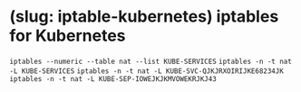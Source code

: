 # (slug: iptable-kubernetes) iptables for Kubernetes

`iptables --numeric --table nat --list KUBE-SERVICES`
`iptables -n -t nat -L KUBE-SERVICES`
`iptables -n -t nat -L KUBE-SVC-QJKJRXOIRIJKE68234JK`
`iptables -n -t nat -L KUBE-SEP-IOWEJKJKMVOWEKRJKJ43`
